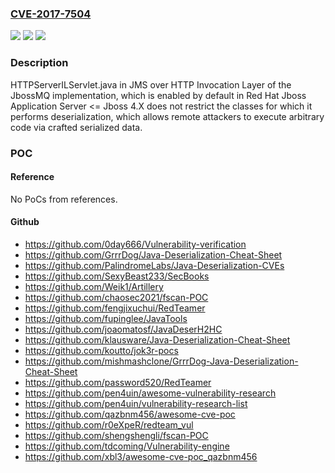 ### [CVE-2017-7504](https://cve.mitre.org/cgi-bin/cvename.cgi?name=CVE-2017-7504)
![](https://img.shields.io/static/v1?label=Product&message=JBoss&color=blue)
![](https://img.shields.io/static/v1?label=Version&message=n%2Fa&color=blue)
![](https://img.shields.io/static/v1?label=Vulnerability&message=CWE-502&color=brighgreen)

### Description

HTTPServerILServlet.java in JMS over HTTP Invocation Layer of the JbossMQ implementation, which is enabled by default in Red Hat Jboss Application Server <= Jboss 4.X does not restrict the classes for which it performs deserialization, which allows remote attackers to execute arbitrary code via crafted serialized data.

### POC

#### Reference
No PoCs from references.

#### Github
- https://github.com/0day666/Vulnerability-verification
- https://github.com/GrrrDog/Java-Deserialization-Cheat-Sheet
- https://github.com/PalindromeLabs/Java-Deserialization-CVEs
- https://github.com/SexyBeast233/SecBooks
- https://github.com/Weik1/Artillery
- https://github.com/chaosec2021/fscan-POC
- https://github.com/fengjixuchui/RedTeamer
- https://github.com/fupinglee/JavaTools
- https://github.com/joaomatosf/JavaDeserH2HC
- https://github.com/klausware/Java-Deserialization-Cheat-Sheet
- https://github.com/koutto/jok3r-pocs
- https://github.com/mishmashclone/GrrrDog-Java-Deserialization-Cheat-Sheet
- https://github.com/password520/RedTeamer
- https://github.com/pen4uin/awesome-vulnerability-research
- https://github.com/pen4uin/vulnerability-research-list
- https://github.com/qazbnm456/awesome-cve-poc
- https://github.com/r0eXpeR/redteam_vul
- https://github.com/shengshengli/fscan-POC
- https://github.com/tdcoming/Vulnerability-engine
- https://github.com/xbl3/awesome-cve-poc_qazbnm456

